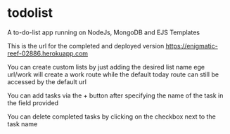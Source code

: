 # todolist
A to-do-list app running on NodeJs, MongoDB and EJS Templates

This is the url for the completed and deployed version https://enigmatic-reef-02886.herokuapp.com

You can create custom lists by just adding the desired list name ege url/work will create a work route while the default today route can still be accessed by the default url

You can add tasks via the + button after specifying the name of the task in the field provided

You can delete completed tasks by clicking on the checkbox next to the task name

